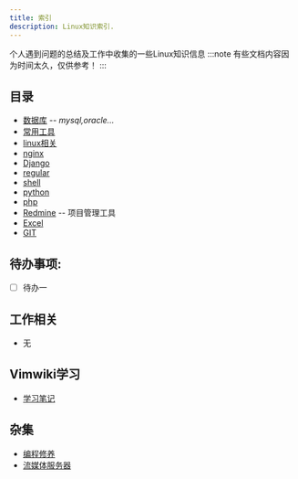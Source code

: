 ```yaml
---
title: 索引
description: Linux知识索引.
---
```


个人遇到问题的总结及工作中收集的一些Linux知识信息
:::note
有些文档内容因为时间太久，仅供参考！
:::

## 目录

* [数据库](./db/数据库) -- *mysql,oracle...*
* [常用工具](./tools/常用工具)
* [linux相关](./linux/给力shell命令)
* [nginx](./linux/nginx)
* [Django](../developer/python/django)
* [regular](../other/regular)
* [shell](./linux/给力shell命令)
* [python](../developer/python/python)
* [php](../developer/php/php)
* [Redmine](../other/redmine) -- 项目管理工具
* [Excel](../other/excel)
* [GIT](./tools/git)

## 待办事项:

* [ ] 待办一

## 工作相关

* 无

## Vimwiki学习

* [学习笔记](other/学习笔记.md)

## 杂集

- [编程修养](other/编程修养.md)
- [流媒体服务器](other/流媒体服务器.md)
